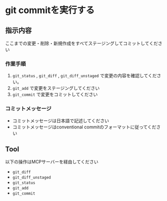 # git commitを実行する

## 指示内容

ここまでの変更・削除・新規作成をすべてステージングしてコミットしてください

### 作業手順

1. `git_status` , `git_diff` , `git_diff_unstaged` で変更の内容を確認してください。
2. `git_add` で変更をステージングしてください
3. `git_commit` で変更をコミットしてください

### コミットメッセージ

- コミットメッセージは日本語で記述してください
- コミットメッセージはconventional commitのフォーマットに従ってください

## Tool

以下の操作はMCPサーバーを経由してください

- `git_diff`
- `git_diff_unstaged`
- `git_status`
- `git_add`
- `git_commit`
